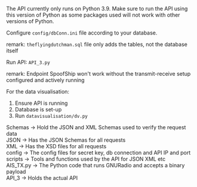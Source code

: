 The API currently only runs on Python 3.9. Make sure to run the API using this version of Python as some packages used will not work with other versions of Python.  

Configure `config/dbConn.ini` file according to your database. 

remark: `theflyingdutchman.sql` file only adds the tables, not the database itself



Run API: `API_3.py`

remark: Endpoint SpoofShip won't work without the transmit-receive setup configured and actively running



For the data visualisation:

1. Ensure API is running
2. Database is set-up
3. Run `datavisualisation/dv.py`



Schemas -> Hold the JSON and XML Schemas used to verify the request data  
    JSON -> Has the JSON Schemas for all requests  
    XML -> Has the XSD files for all requests  
config -> The config files for secret key, db connection and API IP and port  
scripts -> Tools and functions used by the API for JSON XML etc  
AIS_TX.py -> The Python code that runs GNURadio and accepts a binary payload  
API_3 -> Holds the actual API 

